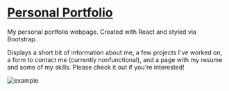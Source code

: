 # [Personal Portfolio](https://willberner.github.io/Will-Berner/)

My personal portfolio webpage. Created with React and styled via Bootstrap.

Displays a short bit of information about me, a few projects I've worked on, a form to contact me (currently nonfunctional), and a page with my resume and some of my skills. Please check it out if you're interested!

![example](https://user-images.githubusercontent.com/25047954/138631471-67483a4e-2900-4a73-9e8d-0d1740887900.gif)
